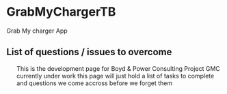 # GrabMyChargerTB
Grab My charger App 
<h2>List of questions / issues to overcome</h2>
<ol>

<p>This is the development page for Boyd & Power Consulting Project GMC currently under work this page will just hold a list of tasks to complete and questions we come accross before we forget them</p>

